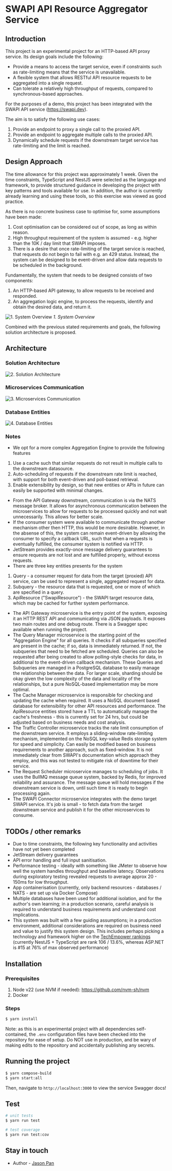# SWAPI API Resource Aggregator Service

## Introduction

This project is an experimental project for an HTTP-based API proxy service. Its design goals include the following:
 - Provide a means to access the target service, even if constraints such as rate-limiting means that the service is unavailable.
 - A flexible system that allows RESTful API resource requests to be aggregated into a single request.
 - Can tolerate a relatively high throughput of requests, compared to synchronous-based approaches.

For the purposes of a demo, this project has been integrated with the SWAPI API service (https://swapi.dev).

The aim is to satisfy the following use cases:
1. Provide an endpoint to proxy a single call to the proxied API.
2. Provide an endpoint to aggregate multiple calls to the proxied API.
3. Dynamically schedule requests if the downstream target service has rate-limiting and the limit is reached.

## Design Approach

The time allowance for this project was approximately 1 week. Given the time constraints, TypeScript and NestJS were selected as the language and framework, to provide structured guidance in developing the project with key patterns and tools available for use. In addition, the author is currently already learning and using these tools, so this exercise was viewed as good practice.

As there is no concrete business case to optimise for, some assumptions have been made:
1. Cost optimisation can be considered out of scope, as long as within reason.
2. High throughput requirement of the system is assumed - e.g. higher than the 10K / day limit that SWAPI imposes.
3. There is a desire that once rate-limiting of the target service is reached, that requests do not begin to fail with e.g. an 429 status. Instead, the system can be designed to be event-driven and allow data requests to be scheduled in the background.

Fundamentally, the system that needs to be designed consists of two components:
1. An HTTP-based API gateway, to allow requests to be received and responded.
2. An aggregation logic engine, to process the requests, identify and obtain the desired data, and return it.

![1. System Overview](docs/1-system-overview.png)
_1. System Overview_

Combined with the previous stated requirements and goals, the following solution architecture is proposed.

## Architecture

### Solution Architecture 
![2. Solution Architecture](docs/2-architecture.png)

### Microservices Communication
![3. Microservices Communication](docs/3-communication.png)

### Database Entities
![4. Database Entities](docs/4-entities.png)

### Notes
 - We opt for a more complex Aggregation Engine to provide the following features
  1. Use a cache such that similar requests do not result in multiple calls to the downstream datasource.
  2. Auto-scheduling of requests if the downstream rate limit is reached, with support for both event-driven and poll-based retrieval.
  3. Enable extensibility by design, so that new entities or APIs in future can easily be supported with minimal changes.
 - From the API Gateway downstream, communication is via the NATS message broker. It allows for asynchronous communication between the microservices to allow for requests to be processed quickly and not wait unnecessarily. This allows for better scale.
 - If the consumer system were available to communicate through another mechanism other then HTTP, this would be more desirable. However, in the absense of this, the system can remain event-driven by allowing the consumer to specify a callback URL, such that when a requests is eventually fulfilled, the consumer system is notified via HTTP.
 - JetStream provides exactly-once message delivery guarantees to ensure requests are not lost and are fulfilled properly, without excess requests.
 - There are three key entities presents for the system
  1. Query - a consumer request for data from the target (proxied) API service, can be used to represent a single, aggregated request for data.
  2. Subquery - the resource data that is requested, one or more of which are specified in a query.
  3. ApiResource ("SwapiResource") - the SWAPI target resource data, which may be cached for further system performance.
 - The API Gateway microservice is the entry point of the system, exposing it an HTTP REST API and communicating via JSON payloads. It exposes two main routes and one debug route. There is a Swagger spec available when running the project.
 - The Query Manager microservice is the starting point of the "Aggregation Engine" for all queries. It checks if all subqueries specified are present in the cache; if so, data is immediately returned. If not, the subqueries that need to be fetched are scheduled. Queries can also be requested after being created to allow polling-style checks for data, in additional to the event-driven callback mechanism. These Queries and Subqueries are managed in a PostgreSQL database to easily manage the relationship between the data. For larger scale, sharding should be okay given the low complexity of the data and locality of the relationships, but a pure NoSQL-based implementation may be more optimal.
 - The Cache Manager microservice is responsible for checking and updating the cache when required. It uses a NoSQL document based database for extensibility for other API resources and performance. The ApiResource entities stored have a TTL to automatically manage the cache's freshness - this is currently set for 24 hrs, but could be adjusted based on business needs and cost analysis.
 - The Traffic Controller microservice tracks the rate limit consumption of the downstream service. It employs a sliding-window rate-limiting mechanism, implemented on the NoSQL key-value Redis storage system for speed and simplicity. Can easily be modified based on business requirements to another approach, such as fixed-window. It is not immediately clear from SWAPI's documentation which approach they employ, and this was not tested to mitigate risk of downtime for their service.
 - The Request Scheduler microservice manages to scheduling of jobs. It uses the BullMQ message queue system, backed by Redis, for improved reliability and assurance. The message queue will hold messages if the downstream service is down, until such time it is ready to begin processing again.
 - The SWAPI Connector microservice integrates with the demo target SWAPI service. It's job is small - to fetch data from the target downstream service and publish it for the other microservices to consume.

## TODOs / other remarks

 - Due to time constraints, the following key functionality and activities have not yet been completed
  - JetStream delivery guarantees
  - API error handling and full input sanitisation.
  - Performance testing - ideally with something like JMeter to observe how well the system handles throughput and baseline latency. Observations during exploratory testing revealed requests to average approx 20 - 150ms for low throughput.
  - App containerisation (currently, only backend resources - databases / NATS - are set up via Docker Compose)
 - Multiple databases have been used for additional isolation, and for the author's own learning; in a production scenario, careful analysis is required to understand business requirements and understand cost implications.
 - This system was built with a few guiding assumptions; in a production environment, additional considerations are required on business need and value to justify this system design. This includes perhaps picking a technology and framework higher on the [TechEmpower rankings](https://www.techempower.com/benchmarks/#section=data-r22&hw=ph&test=fortune) (currently NestJS + TypeScript are rank 106 / 13.6%, whereas ASP.NET is #15 at 76% of max observed performance)

## Installation

### Prerequisites
1. Node v22 (use NVM if needed): https://github.com/nvm-sh/nvm
2. Docker

### Steps
```bash
$ yarn install
```

Note: as this is an experimental project with all dependencies self-contained, the `.env` configuration files have been checked into the repository for ease of setup. Do NOT use in production, and be wary of making edits to the repository and accidentally publishing any secrets.

## Running the project
```bash
$ yarn compose-build
$ yarn start:all
```

Then, navigate to `http://localhost:3000` to view the service Swagger docs!

## Test

```bash
# unit tests
$ yarn run test

# test coverage
$ yarn run test:cov
```

## Stay in touch

- Author - [Jason Pan](https://github.com/jasonpan)
